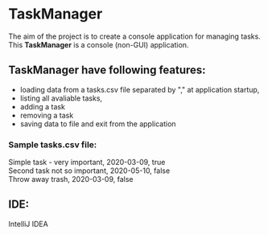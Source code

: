# TaskManager
The aim of the project is to create a console application for managing tasks.<br/>
This **TaskManager** is a console (non-GUI) application. 

## TaskManager have following features:
- loading data from a tasks.csv file separated by "," at application startup,
- listing all avaliable tasks,
- adding a task
- removing a task
- saving data to file and exit from the application

### Sample tasks.csv file:
Simple task - very important, 2020-03-09, true<br/>
Second task not so important, 2020-05-10, false<br/>
Throw away trash, 2020-03-09, false<br/>

## IDE:
IntelliJ IDEA
